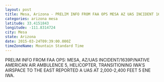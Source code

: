 ```yaml
---
layout: post
title: Mesa, Arizona - PRELIM INFO FROM FAA OPS MESA AZ UAS INCIDENT 1639P NATIVE AMERICAN AIR AMBULENCE 5
categories: arizona mesa
latitude: 33.4151843
longitude: -111.8314724
city: Mesa
state: Arizona
date: 2015-03-24T09:39:00.000Z
timeZoneName: Mountain Standard Time
---
```


PRELIM INFO FROM FAA OPS: MESA, AZ/UAS INCIDENT/1639P/NATIVE AMERICAN AIR AMBULENCE 5, HELICOPTER, TRANSITIONING IWA'S AIRSPACE TO THE EAST REPORTED A UAS AT 2,000-2,400 FEET 5 ENE IWA.